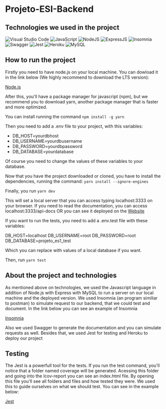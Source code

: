 # Projeto-ESI-Backend

## Technologies we used in the project
![Visual Studio Code](https://img.shields.io/badge/Visual_Studio_Code-0078D4?style=for-the-badge&logo=visual%20studio%20code&logoColor=white)
![JavaScript](https://img.shields.io/badge/JavaScript-323330?style=for-the-badge&logo=javascript&logoColor=F7DF1E)
![NodeJS](https://img.shields.io/badge/Node.js-339933?style=for-the-badge&logo=nodedotjs&logoColor=white)
![ExpressJS](https://img.shields.io/badge/Express.js-000000?style=for-the-badge&logo=express&logoColor=white)
![Insomnia](https://img.shields.io/badge/Insomnia-5849be?style=for-the-badge&logo=Insomnia&logoColor=white)
![Swagger](https://img.shields.io/badge/Swagger-85EA2D?style=for-the-badge&logo=Swagger&logoColor=white)
![Jest](https://img.shields.io/badge/-jest-%23C21325?style=for-the-badge&logo=jest&logoColor=white)
![Heroku](https://img.shields.io/badge/Heroku-430098?style=for-the-badge&logo=heroku&logoColor=white)
![MySQL](https://img.shields.io/badge/MySQL-00000F?style=for-the-badge&logo=mysql&logoColor=white)

## How to run the project
Firstly you need to have node.js on your local machine. You can dowload it in the link below (We highly recommend to download the LTS version):

[Node.js](https://nodejs.org/en/)

After this, you'll have a package manager for javascript (npm), but we recommend you to download yarn, another package manager that is faster and more optimized.

You can install running the command
```npm install -g yarn```

Then you need to add a .env file to your project, with this variables:
- DB_HOST=yourdbhost
- DB_USERNAME=yourdbusername
- DB_PASSWORD=yourdbpassword 
- DB_DATABASE=yourdatabase

Of course you need to change the values of these variables to your database.

Now that you have the project downloaded or cloned, you have to install the dependencies, running the command:
```yarn install --ignore-engines```

Finally, you run
```yarn dev```

This will set a local server that you can access typing localhost:3333 on your browser. If you need to read the documentation, you can access localhost:3333/api-docs OR you can see it deployed on the [Website](https://projetoes1.herokuapp.com/api-docs/)

If you want to run the tests, you need to add a .env.test file with these variables:

DB_HOST=localhost
DB_USERNAME=root
DB_PASSWORD=root
DB_DATABASE=projeto_es1_test

Which you can replace with values of a local database if you want.

Then, run 
```yarn test```

## About the project and technologies
As mentioned above on technologies, we used the Javascript language in addition of Node.js with Express with MySQL to run a server on our local machine and the deployed version. We used Insomnia (an program similiar to postman) to simulate request to our backend, that we could test and document. In the link below you can see an example of Insomnia

[Insomnia](https://prnt.sc/1techhc)

Also we used Swagger to generate the documentation and you can simulate requests as well. Besides that, we used Jest for testing and Heroku to deploy our project

## Testing
The Jest is a powerfull tool for the tests. If you run the test command, you'll notice that a folder named coverage will be generated. Acessing this folder and going into the lcov-report you can see an index.html file. By opening this file you'll see all folders and files and how tested they were. We used this to guide ourselves on what we should test. You can see in the example below:

[Jest](https://prnt.sc/1tediel)
